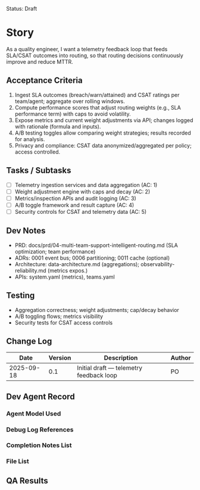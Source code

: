 Status: Draft

# Story
As a quality engineer,
I want a telemetry feedback loop that feeds SLA/CSAT outcomes into routing,
so that routing decisions continuously improve and reduce MTTR.

## Acceptance Criteria
1. Ingest SLA outcomes (breach/warn/attained) and CSAT ratings per team/agent; aggregate over rolling windows.
2. Compute performance scores that adjust routing weights (e.g., SLA performance term) with caps to avoid volatility.
3. Expose metrics and current weight adjustments via API; changes logged with rationale (formula and inputs).
4. A/B testing toggles allow comparing weight strategies; results recorded for analysis.
5. Privacy and compliance: CSAT data anonymized/aggregated per policy; access controlled.

## Tasks / Subtasks
- [ ] Telemetry ingestion services and data aggregation (AC: 1)
- [ ] Weight adjustment engine with caps and decay (AC: 2)
- [ ] Metrics/inspection APIs and audit logging (AC: 3)
- [ ] A/B toggle framework and result capture (AC: 4)
- [ ] Security controls for CSAT and telemetry data (AC: 5)

## Dev Notes
- PRD: docs/prd/04-multi-team-support-intelligent-routing.md (SLA optimization; team performance)
- ADRs: 0001 event bus; 0006 partitioning; 0011 cache (optional)
- Architecture: data-architecture.md (aggregations); observability-reliability.md (metrics expos.)
- APIs: system.yaml (metrics), teams.yaml

## Testing
- Aggregation correctness; weight adjustments; cap/decay behavior
- A/B toggling flows; metrics visibility
- Security tests for CSAT access controls

## Change Log
| Date       | Version | Description                                  | Author |
|------------|---------|----------------------------------------------|--------|
| 2025-09-18 | 0.1     | Initial draft — telemetry feedback loop      | PO     |

## Dev Agent Record

### Agent Model Used
<record at implementation time>

### Debug Log References
<links at implementation time>

### Completion Notes List
<notes at implementation time>

### File List
<files at implementation time>

## QA Results
<QA to fill>

